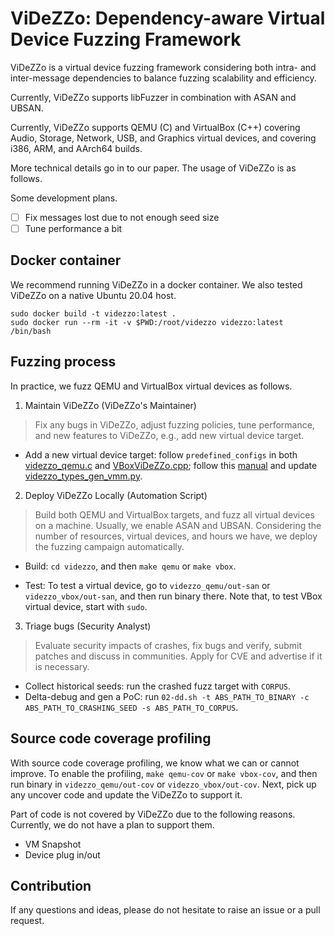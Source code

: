 # ViDeZZo: Dependency-aware Virtual Device Fuzzing Framework

ViDeZZo is a virtual device fuzzing framework considering both intra- and
inter-message dependencies to balance fuzzing scalability and efficiency.

Currently, ViDeZZo supports libFuzzer in combination with ASAN and UBSAN.

Currently, ViDeZZo supports QEMU (C) and VirtualBox (C++) covering Audio,
Storage, Network, USB, and Graphics virtual devices, and covering i386, ARM, and
AArch64 builds.

More technical details go in to our paper. The usage of ViDeZZo is as follows.

Some development plans.
- [ ] Fix messages lost due to not enough seed size
- [ ] Tune performance a bit

## Docker container

We recommend running ViDeZZo in a docker container. We also tested ViDeZZo on a
native Ubuntu 20.04 host.

```
sudo docker build -t videzzo:latest .
sudo docker run --rm -it -v $PWD:/root/videzzo videzzo:latest /bin/bash
```

## Fuzzing process

In practice, we fuzz QEMU and VirtualBox virtual devices as follows.

1. Maintain ViDeZZo (ViDeZZo's Maintainer)

>Fix any bugs in ViDeZZo, adjust fuzzing policies, tune performance, and new
features to ViDeZZo, e.g., add new virtual device target.

+ Add a new virtual device target: follow `predefined_configs` in both
[videzzo_qemu.c](./videzzo_qemu/videzzo_qemu.c) and
[VBoxViDeZZo.cpp](./videzzo_vbox/VBoxViDeZZo.cpp); follow this
[manual](./docs/IntraMessageDependenciesManuals.md) and update
[videzzo_types_gen_vmm.py](./videzzo_types_gen_vmm.py).

2. Deploy ViDeZZo Locally (Automation Script)

>Build both QEMU and VirtualBox targets, and fuzz all virtual devices on a
machine. Usually, we enable ASAN and UBSAN. Considering the number of resources,
virtual devices, and hours we have, we deploy the fuzzing campaign
automatically.

+ Build: `cd videzzo`, and then `make qemu` or `make vbox`.

+ Test: To test a virtual device, go to `videzzo_qemu/out-san` or
`videzzo_vbox/out-san`, and then run binary there. Note that, to test VBox
virtual device, start with `sudo`.

3. Triage bugs (Security Analyst)

>Evaluate security impacts of crashes, fix bugs and verify, submit patches and
discuss in communities. Apply for CVE and advertise if it is necessary.

+ Collect historical seeds: run the crashed fuzz target with `CORPUS`.
+ Delta-debug and gen a PoC: run `02-dd.sh -t ABS_PATH_TO_BINARY -c
ABS_PATH_TO_CRASHING_SEED -s ABS_PATH_TO_CORPUS`.

## Source code coverage profiling

With source code coverage profiling, we know what we can or cannot improve. To
enable the profiling, `make qemu-cov` or `make vbox-cov`, and then run binary in
`videzzo_qemu/out-cov` or `videzzo_vbox/out-cov`. Next, pick up any uncover code
and update the ViDeZZo to support it.

Part of code is not covered by ViDeZZo due to the following reasons. Currently,
we do not have a plan to support them.

+ VM Snapshot
+ Device plug in/out

## Contribution

If any questions and ideas, please do not hesitate to raise an issue or a pull
request.
